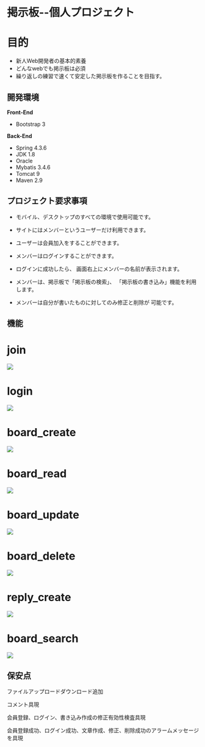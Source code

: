 # 掲示板--個人プロジェクト




# 目的

- 新人Web開発者の基本的素養
- どんなwebでも掲示板は必須
- 繰り返しの練習で速くて安定した掲示板を作ることを目指す。

## 開発環境

**Front-End**
- Bootstrap 3

**Back-End**
- Spring 4.3.6
- JDK 1.8
- Oracle
- Mybatis 3.4.6
- Tomcat 9
- Maven 2.9

## プロジェクト要求事項

- モバイル、デスクトップのすべての環境で使用可能です。
 
- サイトにはメンバーというユーザーだけ利用できます。

- ユーザーは会員加入をすることができます。

- メンバーはログインすることができます。

- ログインに成功したら、
  画面右上にメンバーの名前が表示されます。
  
- メンバーは、掲示板で「掲示板の検索」、
 「掲示板の書き込み」機能を利用します。
 
- メンバーは自分が書いたものに対してのみ修正と削除が
  可能です。

## 機能

# join
![](./join.gif)
# login
![](./login.gif)
# board_create
![](./write.gif)
# board_read
![](./read.gif)
# board_update
![](./update.gif)
# board_delete
![](./delete.gif)
# reply_create
![](./replywrite.gif)
# board_search
![](./search.gif)


## 保安点

ファイルアップロードダウンロード追加

コメント具現

会員登録、ログイン、書き込み作成の修正有効性検査具現

会員登録成功、ログイン成功、文章作成、修正、削除成功のアラームメッセージを具現

